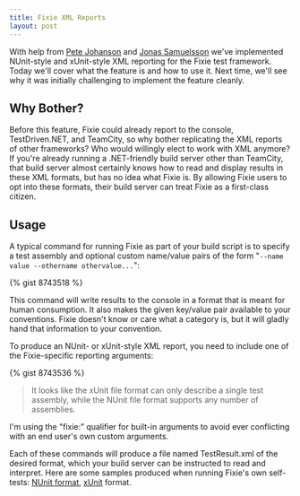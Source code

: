 ```yaml
---
title: Fixie XML Reports
layout: post
---
```

With help from [Pete Johanson](https://github.com/petejohanson) and [Jonas Samuelsson](https://github.com/JonasSamuelsson) we've implemented NUnit-style and xUnit-style XML reporting for the Fixie test framework. Today we'll cover what the feature is and how to use it. Next time, we'll see why it was initially challenging to implement the feature cleanly.

## Why Bother?

Before this feature, Fixie could already report to the console, TestDriven.NET, and TeamCity, so why bother replicating the XML reports of other frameworks? Who would willingly elect to work with XML anymore? If you're already running a .NET-friendly build server other than TeamCity, that build server almost certainly knows how to read and display results in these XML formats, but has no idea what Fixie is. By allowing Fixie users to opt into these formats, their build server can treat Fixie as a first-class citizen.

## Usage

A typical command for running Fixie as part of your build script is to specify a test assembly and optional custom name/value pairs of the form "`--name value --othername othervalue...`":

{% gist 8743518 %}

This command will write results to the console in a format that is meant for human consumption. It also makes the given key/value pair available to your conventions. Fixie doesn't know or care what a category is, but it will gladly hand that information to your convention.

To produce an NUnit- or xUnit-style XML report, you need to include one of the Fixie-specific reporting arguments:

{% gist 8743536 %}

> It looks like the xUnit file format can only describe a single test assembly, while the NUnit file format supports any number of assemblies.

I'm using the "fixie:&#8221; qualifier for built-in arguments to avoid ever conflicting with an end user's own custom arguments.

Each of these commands will produce a file named TestResult.xml of the desired format, which your build server can be instructed to read and interpret. Here are some samples produced when running Fixie's own self-tests: [NUnit format](https://gist.github.com/plioi/8743559), [xUnit](https://gist.github.com/plioi/8743573) format.